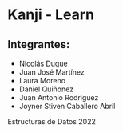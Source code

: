 # Kanji - Learn
## Integrantes:
- Nicolás Duque
- Juan José Martínez
- Laura Moreno
- Daniel Quiñonez
- Juan Antonio Rodríguez
- Joyner Stiven Caballero Abril

Estructuras de Datos 2022 
